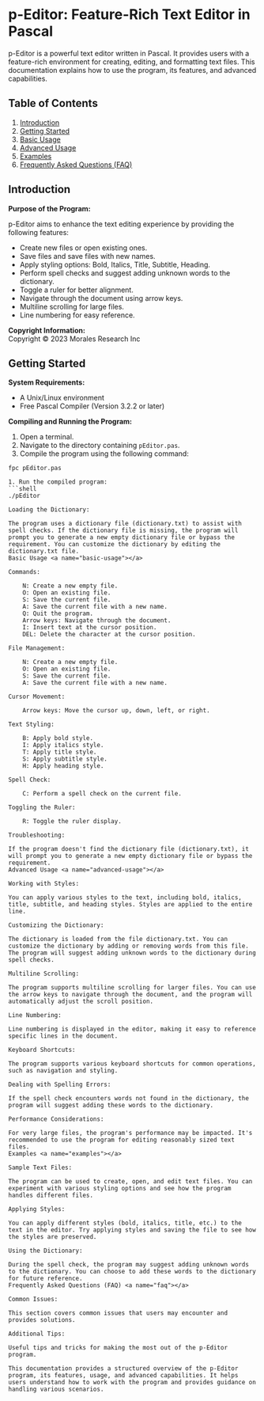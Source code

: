 # p-Editor: Feature-Rich Text Editor in Pascal

p-Editor is a powerful text editor written in Pascal. It provides users with a feature-rich environment for creating, editing, and formatting text files. This documentation explains how to use the program, its features, and advanced capabilities.

## Table of Contents

1. [Introduction](#introduction)
2. [Getting Started](#getting-started)
3. [Basic Usage](#basic-usage)
4. [Advanced Usage](#advanced-usage)
5. [Examples](#examples)
6. [Frequently Asked Questions (FAQ)](#faq)

## Introduction <a name="introduction"></a>

**Purpose of the Program:**

p-Editor aims to enhance the text editing experience by providing the following features:

- Create new files or open existing ones.
- Save files and save files with new names.
- Apply styling options: Bold, Italics, Title, Subtitle, Heading.
- Perform spell checks and suggest adding unknown words to the dictionary.
- Toggle a ruler for better alignment.
- Navigate through the document using arrow keys.
- Multiline scrolling for large files.
- Line numbering for easy reference.

**Copyright Information:**  
Copyright © 2023 Morales Research Inc

## Getting Started <a name="getting-started"></a>

**System Requirements:**

- A Unix/Linux environment
- Free Pascal Compiler (Version 3.2.2 or later)

**Compiling and Running the Program:**

1. Open a terminal.
2. Navigate to the directory containing `pEditor.pas`.
3. Compile the program using the following command:

```shell
fpc pEditor.pas

1. Run the compiled program:
```shell
./pEditor

Loading the Dictionary:

The program uses a dictionary file (dictionary.txt) to assist with spell checks. If the dictionary file is missing, the program will prompt you to generate a new empty dictionary file or bypass the requirement. You can customize the dictionary by editing the dictionary.txt file.
Basic Usage <a name="basic-usage"></a>

Commands:

    N: Create a new empty file.
    O: Open an existing file.
    S: Save the current file.
    A: Save the current file with a new name.
    Q: Quit the program.
    Arrow keys: Navigate through the document.
    I: Insert text at the cursor position.
    DEL: Delete the character at the cursor position.

File Management:

    N: Create a new empty file.
    O: Open an existing file.
    S: Save the current file.
    A: Save the current file with a new name.

Cursor Movement:

    Arrow keys: Move the cursor up, down, left, or right.

Text Styling:

    B: Apply bold style.
    I: Apply italics style.
    T: Apply title style.
    S: Apply subtitle style.
    H: Apply heading style.

Spell Check:

    C: Perform a spell check on the current file.

Toggling the Ruler:

    R: Toggle the ruler display.

Troubleshooting:

If the program doesn't find the dictionary file (dictionary.txt), it will prompt you to generate a new empty dictionary file or bypass the requirement.
Advanced Usage <a name="advanced-usage"></a>

Working with Styles:

You can apply various styles to the text, including bold, italics, title, subtitle, and heading styles. Styles are applied to the entire line.

Customizing the Dictionary:

The dictionary is loaded from the file dictionary.txt. You can customize the dictionary by adding or removing words from this file. The program will suggest adding unknown words to the dictionary during spell checks.

Multiline Scrolling:

The program supports multiline scrolling for larger files. You can use the arrow keys to navigate through the document, and the program will automatically adjust the scroll position.

Line Numbering:

Line numbering is displayed in the editor, making it easy to reference specific lines in the document.

Keyboard Shortcuts:

The program supports various keyboard shortcuts for common operations, such as navigation and styling.

Dealing with Spelling Errors:

If the spell check encounters words not found in the dictionary, the program will suggest adding these words to the dictionary.

Performance Considerations:

For very large files, the program's performance may be impacted. It's recommended to use the program for editing reasonably sized text files.
Examples <a name="examples"></a>

Sample Text Files:

The program can be used to create, open, and edit text files. You can experiment with various styling options and see how the program handles different files.

Applying Styles:

You can apply different styles (bold, italics, title, etc.) to the text in the editor. Try applying styles and saving the file to see how the styles are preserved.

Using the Dictionary:

During the spell check, the program may suggest adding unknown words to the dictionary. You can choose to add these words to the dictionary for future reference.
Frequently Asked Questions (FAQ) <a name="faq"></a>

Common Issues:

This section covers common issues that users may encounter and provides solutions.

Additional Tips:

Useful tips and tricks for making the most out of the p-Editor program.

This documentation provides a structured overview of the p-Editor program, its features, usage, and advanced capabilities. It helps users understand how to work with the program and provides guidance on handling various scenarios.